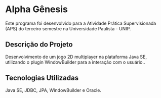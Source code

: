 # Alpha Gênesis
Este programa foi desenvolvido para a Atividade Prática Supervisionada (APS) do terceiro semestre na Universidade Paulista - UNIP.

## Descrição do Projeto
Desenvolvimento de um jogo 2D multiplayer na plataforma Java SE, utilizando o plugin WindowBuilder para a interação com o usuário..

## Tecnologias Utilizadas
Java SE, JDBC, JPA, WindowBuilder e Oracle.
